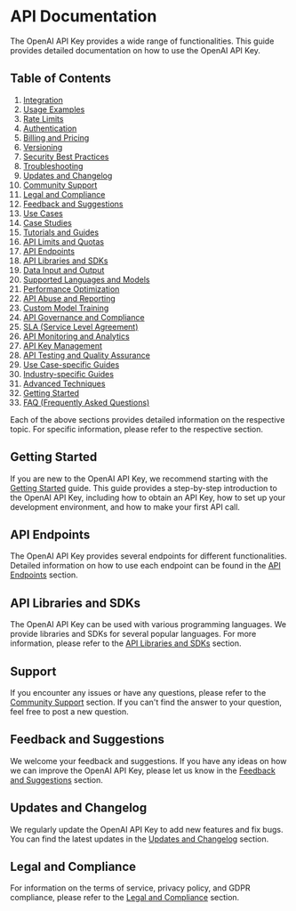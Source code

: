 # API Documentation

The OpenAI API Key provides a wide range of functionalities. This guide provides detailed documentation on how to use the OpenAI API Key.

## Table of Contents

1. [Integration](Integration.md)
2. [Usage Examples](UsageExamples.md)
3. [Rate Limits](RateLimits.md)
4. [Authentication](Authentication.md)
5. [Billing and Pricing](BillingAndPricing.md)
6. [Versioning](Versioning.md)
7. [Security Best Practices](SecurityBestPractices.md)
8. [Troubleshooting](Troubleshooting.md)
9. [Updates and Changelog](UpdatesAndChangelog.md)
10. [Community Support](CommunitySupport.md)
11. [Legal and Compliance](LegalAndCompliance.md)
12. [Feedback and Suggestions](FeedbackAndSuggestions.md)
13. [Use Cases](UseCases.md)
14. [Case Studies](CaseStudies.md)
15. [Tutorials and Guides](TutorialsAndGuides.md)
16. [API Limits and Quotas](APILimitsAndQuotas.md)
17. [API Endpoints](APIEndpoints.md)
18. [API Libraries and SDKs](APILibrariesAndSDKs.md)
19. [Data Input and Output](DataInputAndOutput.md)
20. [Supported Languages and Models](SupportedLanguagesAndModels.md)
21. [Performance Optimization](PerformanceOptimization.md)
22. [API Abuse and Reporting](APIAbuseAndReporting.md)
23. [Custom Model Training](CustomModelTraining.md)
24. [API Governance and Compliance](APIGovernanceAndCompliance.md)
25. [SLA (Service Level Agreement)](SLA.md)
26. [API Monitoring and Analytics](APIMonitoringAndAnalytics.md)
27. [API Key Management](APIKeyManagement.md)
28. [API Testing and Quality Assurance](APITestingAndQualityAssurance.md)
29. [Use Case-specific Guides](UseCaseSpecificGuides.md)
30. [Industry-specific Guides](IndustrySpecificGuides.md)
31. [Advanced Techniques](AdvancedTechniques.md)
32. [Getting Started](GettingStarted.md)
33. [FAQ (Frequently Asked Questions)](FAQ.md)

Each of the above sections provides detailed information on the respective topic. For specific information, please refer to the respective section.

## Getting Started

If you are new to the OpenAI API Key, we recommend starting with the [Getting Started](GettingStarted.md) guide. This guide provides a step-by-step introduction to the OpenAI API Key, including how to obtain an API Key, how to set up your development environment, and how to make your first API call.

## API Endpoints

The OpenAI API Key provides several endpoints for different functionalities. Detailed information on how to use each endpoint can be found in the [API Endpoints](APIEndpoints.md) section.

## API Libraries and SDKs

The OpenAI API Key can be used with various programming languages. We provide libraries and SDKs for several popular languages. For more information, please refer to the [API Libraries and SDKs](APILibrariesAndSDKs.md) section.

## Support

If you encounter any issues or have any questions, please refer to the [Community Support](CommunitySupport.md) section. If you can't find the answer to your question, feel free to post a new question.

## Feedback and Suggestions

We welcome your feedback and suggestions. If you have any ideas on how we can improve the OpenAI API Key, please let us know in the [Feedback and Suggestions](FeedbackAndSuggestions.md) section.

## Updates and Changelog

We regularly update the OpenAI API Key to add new features and fix bugs. You can find the latest updates in the [Updates and Changelog](UpdatesAndChangelog.md) section.

## Legal and Compliance

For information on the terms of service, privacy policy, and GDPR compliance, please refer to the [Legal and Compliance](LegalAndCompliance.md) section.
